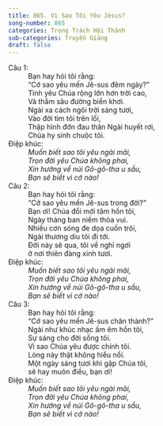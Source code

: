 ```yaml
---
title: 865. Vì Sao Tôi Yêu Jêsus?
song-number: 865
categories: Trọng Trách Hội Thánh
sub-categories: Truyền Giảng
draft: false
---
```

<dl><dt>Câu 1:</dt><dd data-verse="1"> Bạn hay hỏi tôi rằng: <br/>“Cớ sao yêu mến Jê-sus đêm ngày?” <br/>Tình yêu Chúa rộng lớn hơn trời cao, <br/>Và thẳm sâu đường biển khơi. <br/>Ngài xa cách ngôi trời sáng tươi, <br/>Vào đời tìm tôi trên lối, <br/>Thập hình đớn đau thân Ngài huyết rơi, <br/>Chúa hy sinh chuộc tôi. </dd><dt>Điệp khúc:</dt><dd data-chorus="1"><em>Muốn biết sao tôi yêu ngài mãi, <br/>Trọn đời yêu Chúa không phai, <br/>Xin hướng về núi Gô-gô-tha u sầu, <br/>Bạn sẽ biết vì cớ nào! </em></dd><dt>Câu 2:</dt><dd data-verse="2">Bạn hay hỏi tôi rằng: <br/>“Cớ sao yêu mến Jê-sus trong đời?” <br/>Bạn ơi! Chúa đổi mới tâm hồn tôi, <br/>Ngày tháng ban niềm thỏa vui. <br/>Nhiều cơn sóng đe dọa cuốn trôi, <br/>Ngài thương dìu tôi đi tới. <br/>Đời này sẽ qua, tôi về nghỉ ngơi <br/>ở nơi thiên đàng xinh tươi. </dd><dt>Điệp khúc:</dt><dd data-chorus="1"><em>Muốn biết sao tôi yêu ngài mãi, <br/>Trọn đời yêu Chúa không phai, <br/>Xin hướng về núi Gô-gô-tha u sầu, <br/>Bạn sẽ biết vì cớ nào! </em></dd><dt>Câu 3:</dt><dd data-verse="3">Bạn hay hỏi tôi rằng: <br/>“Cớ sao yêu mến Jê-sus chân thành?” <br/>Ngài như khúc nhạc ấm êm hồn tôi, <br/>Sự sáng cho đời sống tôi. <br/>Vì sao Chúa yêu được chính tôi. <br/>Lòng này thật không hiểu nổi. <br/>Một ngày sáng tươi khi gặp Chúa tôi, <br/>sẽ hay muôn điều, bạn ơi! </dd><dt>Điệp khúc:</dt><dd data-chorus="1"><em>Muốn biết sao tôi yêu ngài mãi, <br/>Trọn đời yêu Chúa không phai, <br/>Xin hướng về núi Gô-gô-tha u sầu, <br/>Bạn sẽ biết vì cớ nào! </em></dd></dl>